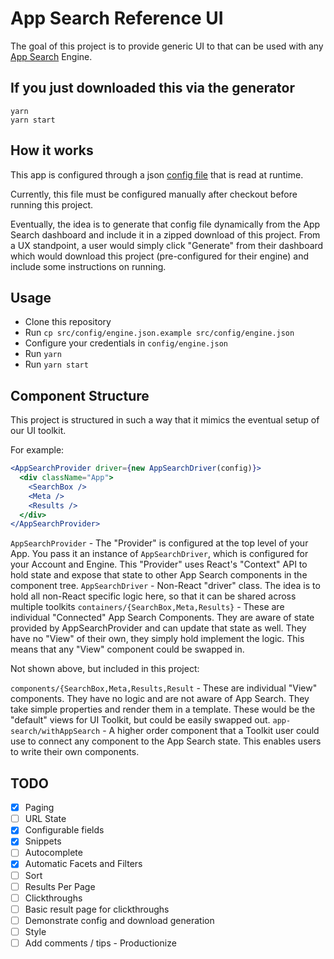 # App Search Reference UI

The goal of this project is to provide generic UI to that can be used with
any [App Search](https://www.elastic.co/cloud/app-search-service) Engine.

## If you just downloaded this via the generator

```
yarn
yarn start
```

## How it works

This app is configured through a json [config file](src/config/engine.json) that
is read at runtime.

Currently, this file must be configured manually after checkout before running
this project.

Eventually, the idea is to generate that config file dynamically from the
App Search dashboard and include it in a zipped download of this project. From
a UX standpoint, a user would simply click "Generate" from their
dashboard which would download this project (pre-configured for their engine)
and include some instructions on running.

## Usage

- Clone this repository
- Run `cp src/config/engine.json.example src/config/engine.json`
- Configure your credentials in `config/engine.json`
- Run `yarn`
- Run `yarn start`

## Component Structure

This project is structured in such a way that it mimics the eventual setup
of our UI toolkit.

For example:

```jsx
<AppSearchProvider driver={new AppSearchDriver(config)}>
  <div className="App">
    <SearchBox />
    <Meta />
    <Results />
  </div>
</AppSearchProvider>
```

`AppSearchProvider` - The "Provider" is configured at the top level of your App.
You pass it an instance of `AppSearchDriver`, which is configured for your
Account and Engine. This "Provider" uses React's "Context" API to hold state
and expose that state to other App Search components in the component tree.
`AppSearchDriver` - Non-React "driver" class. The idea is to hold all non-React
specific logic here, so that it can be shared across multiple toolkits
`containers/{SearchBox,Meta,Results}` - These are individual "Connected" App
Search Components. They are aware of state provided by AppSearchProvider and can
update that state as well. They have no "View" of their own, they simply hold
implement the logic. This means that any "View" component could be swapped in.

Not shown above, but included in this project:

`components/{SearchBox,Meta,Results,Result` - These are individual "View"
components. They have no logic and are not aware of App Search. They take
simple properties and render them in a template. These would be the "default"
views for UI Toolkit, but could be easily swapped out.
`app-search/withAppSearch` - A higher order component that a Toolkit user could
use to connect any component to the App Search state. This enables users to
write their own components.

## TODO

- [x] Paging
- [ ] URL State
- [x] Configurable fields
- [x] Snippets
- [ ] Autocomplete
- [x] Automatic Facets and Filters
- [ ] Sort
- [ ] Results Per Page
- [ ] Clickthroughs
- [ ] Basic result page for clickthroughs
- [ ] Demonstrate config and download generation
- [ ] Style
- [ ] Add comments / tips - Productionize
